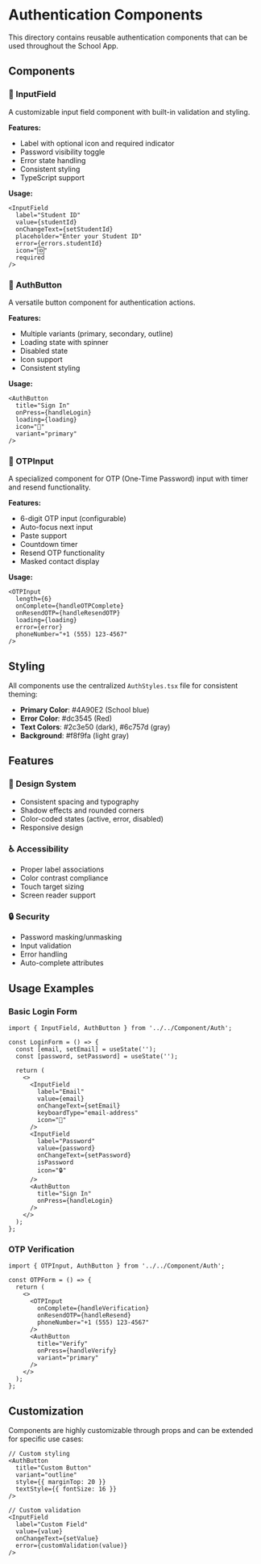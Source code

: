 # Authentication Components

This directory contains reusable authentication components that can be used throughout the School App.

## Components

### 🔧 InputField
A customizable input field component with built-in validation and styling.

**Features:**
- Label with optional icon and required indicator
- Password visibility toggle
- Error state handling
- Consistent styling
- TypeScript support

**Usage:**
```tsx
<InputField
  label="Student ID"
  value={studentId}
  onChangeText={setStudentId}
  placeholder="Enter your Student ID"
  error={errors.studentId}
  icon="🆔"
  required
/>
```

### 🎯 AuthButton
A versatile button component for authentication actions.

**Features:**
- Multiple variants (primary, secondary, outline)
- Loading state with spinner
- Disabled state
- Icon support
- Consistent styling

**Usage:**
```tsx
<AuthButton
  title="Sign In"
  onPress={handleLogin}
  loading={loading}
  icon="🚀"
  variant="primary"
/>
```

### 🔢 OTPInput
A specialized component for OTP (One-Time Password) input with timer and resend functionality.

**Features:**
- 6-digit OTP input (configurable)
- Auto-focus next input
- Paste support
- Countdown timer
- Resend OTP functionality
- Masked contact display

**Usage:**
```tsx
<OTPInput
  length={6}
  onComplete={handleOTPComplete}
  onResendOTP={handleResendOTP}
  loading={loading}
  error={error}
  phoneNumber="+1 (555) 123-4567"
/>
```

## Styling

All components use the centralized `AuthStyles.tsx` file for consistent theming:

- **Primary Color**: #4A90E2 (School blue)
- **Error Color**: #dc3545 (Red)
- **Text Colors**: #2c3e50 (dark), #6c757d (gray)
- **Background**: #f8f9fa (light gray)

## Features

### 🎨 Design System
- Consistent spacing and typography
- Shadow effects and rounded corners
- Color-coded states (active, error, disabled)
- Responsive design

### ♿ Accessibility
- Proper label associations
- Color contrast compliance
- Touch target sizing
- Screen reader support

### 🔒 Security
- Password masking/unmasking
- Input validation
- Error handling
- Auto-complete attributes

## Usage Examples

### Basic Login Form
```tsx
import { InputField, AuthButton } from '../../Component/Auth';

const LoginForm = () => {
  const [email, setEmail] = useState('');
  const [password, setPassword] = useState('');
  
  return (
    <>
      <InputField
        label="Email"
        value={email}
        onChangeText={setEmail}
        keyboardType="email-address"
        icon="📧"
      />
      <InputField
        label="Password"
        value={password}
        onChangeText={setPassword}
        isPassword
        icon="🔒"
      />
      <AuthButton
        title="Sign In"
        onPress={handleLogin}
      />
    </>
  );
};
```

### OTP Verification
```tsx
import { OTPInput, AuthButton } from '../../Component/Auth';

const OTPForm = () => {
  return (
    <>
      <OTPInput
        onComplete={handleVerification}
        onResendOTP={handleResend}
        phoneNumber="+1 (555) 123-4567"
      />
      <AuthButton
        title="Verify"
        onPress={handleVerify}
        variant="primary"
      />
    </>
  );
};
```

## Customization

Components are highly customizable through props and can be extended for specific use cases:

```tsx
// Custom styling
<AuthButton
  title="Custom Button"
  variant="outline"
  style={{ marginTop: 20 }}
  textStyle={{ fontSize: 16 }}
/>

// Custom validation
<InputField
  label="Custom Field"
  value={value}
  onChangeText={setValue}
  error={customValidation(value)}
/>
```
